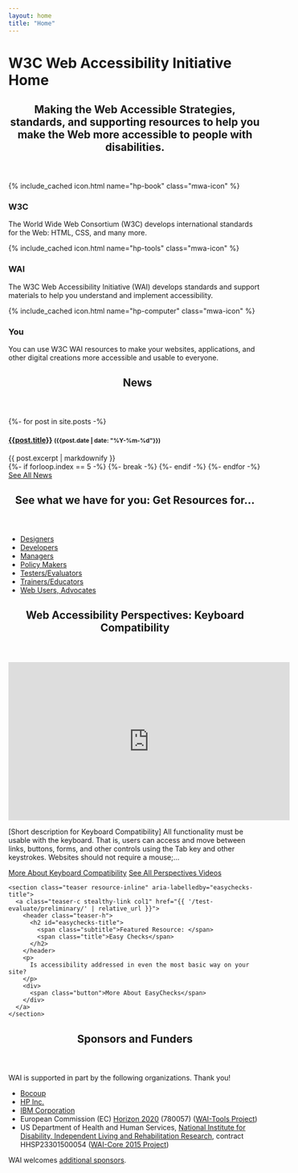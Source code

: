 ```yaml
---
layout: home
title: "Home"
---
```

<h1 class="visuallyhidden">W3C Web Accessibility Initiative Home</h1>
<section class="default-grid teaser making-web-accessible" aria-labelledby="mwa-title">
  <header class="inner teaser-h">
    <h2 id="mwa-title">
      <span class="title">Making the Web Accessible</span>
      <span class="subtitle">Strategies, standards, and supporting resources to help you make the Web more accessible to people with disabilities.</span>
    </h2>
  </header>
  <div class="inner grid-3 nogap">
    <div class="col1 making-web-accessible-box">{% include_cached icon.html name="hp-book" class="mwa-icon" %}<h3>W3C</h3>
      <p>The World Wide Web Consortium (W3C) develops international standards for the Web: HTML, CSS, and many more.</p>
    </div>
    <div class="col2 making-web-accessible-box">{% include_cached icon.html name="hp-tools" class="mwa-icon" %}<h3>WAI</h3>
      <p>The W3C Web Accessibility Initiative (WAI) develops standards and support materials to help you understand and implement accessibility.</p>
    </div>
    <div class="col3 making-web-accessible-box">{% include_cached icon.html name="hp-computer" class="mwa-icon" %}<h3>You</h3>
      <p>You can use W3C WAI resources to make your websites, applications, and other digital creations more accessible and usable to everyone.</p>
    </div>
  </div>
</section>

<div class="white-bg grid-five-three">
  <div class="col1 grid-line-right">
    <section class="teaser news-teaser" aria-labelledby="news-teaser-title">
        <header class="teaser-h">
          <h2 id="news-teaser-title">
            <span class="subtitle">&nbsp;</span>
            <span class="title">News</span>
          </h2>
        </header>
        {%- for post in site.posts -%}
            <article class="news-teaser">
                <h4><a href="{{ post.url | relative_url }}">{{post.title}}</a> <small>({{post.date | date: "%Y-%m-%d"}})</small></h4>
                {{ post.excerpt | markdownify }}
            </article>
            {%- if forloop.index == 5 -%}
                {%- break -%}
            {%- endif -%}
        {%- endfor -%}
        <a href="{{ '/news/' | relative_url }}" class="button button-more"><span>See All News</span></a>
    </section>
  </div>
  <div class="col2">
    <section class="teaser audiences-inline" aria-labelledby="audiences-title">
      <header class="teaser-h">
        <h2 id="audiences-title">
          <span class="subtitle">See what we have for you: </span>
          <span class="title">Get Resources for…</span>
        </h2>
      </header>
      <ul class="two columns">
        <li><a href="{{ '/audiences/designers/' | relative_url }}">Designers</a></li>
        <li><a href="{{ '/audiences/developers/' | relative_url }}">Developers</a></li>
        <li><a href="{{ '/audiences/managers/' | relative_url }}">Managers</a></li>
        <li><a href="{{ '/audiences/policy-makers/' | relative_url }}">Policy Makers</a></li>
        <li><a href="{{ '/audiences/testers/' | relative_url }}">Testers/Evaluators</a></li>
        <li><a href="{{ '/audiences/trainers/' | relative_url }}"> Trainers/Educators </a></li>
        <li><a href="{{ '/audiences/users/' | relative_url }}">Web Users, Advocates</a></li>
      </ul>
    </section>
    <section class="teaser media-inline" aria-labelledby="perspectives-title">
      <header class="teaser-h">
        <h2 id="perspectives-title">
          <span class="subtitle">Web Accessibility Perspectives: </span>
          <span class="title">Keyboard Compatibility</span>
        </h2>
      </header>
      <div class="media-wrapper">
        <iframe title="Video" width="560" height="315" src="https://www.youtube-nocookie.com/embed/93UgG72os8M" frameborder="0" allowfullscreen=""></iframe>
      </div>
      <p>[Short description for Keyboard Compatibility] All functionality must be usable with the keyboard. That is, users can access and move between links, buttons, forms, and other controls using the Tab key and other keystrokes. Websites should not require a mouse;…</p>
      <div class="button-group">
        <a class="button button-more" href="{{ '/perspective-videos/keyboard/' | relative_url }}"><span>More About Keyboard Compatibility</span></a>
        <a class="button button-more button-secondary" href="{{ '/perspective-videos/' | relative_url }}"><span>See All Perspectives Videos</span></a>
      </div>
    </section>

    <section class="teaser resource-inline" aria-labelledby="easychecks-title">
      <a class="teaser-c stealthy-link col1" href="{{ '/test-evaluate/preliminary/' | relative_url }}">
        <header class="teaser-h">
          <h2 id="easychecks-title">
            <span class="subtitle">Featured Resource: </span>
            <span class="title">Easy Checks</span>
          </h2>
        </header>
        <p>
          Is accessibility addressed in even the most basic way on your site?
        </p>
        <div>
          <span class="button">More About EasyChecks</span>
        </div>
      </a>
    </section>
  </div>
</div>

<div class="default-grid teaser teaser-sponsors">
    <div class="inner">
        <header class="teaser-h">
            <h2 class="title">Sponsors and Funders</h2>
        </header>
        <p>WAI is supported in part by the following organizations. Thank you!</p>
        <ul>
          <li><a href="https://bocoup.com/">Bocoup</a></li>
          <li><a href="http://www.hp.com/">HP Inc.</a></li>
          <li><a href="http://www.ibm.com/able">IBM Corporation</a></li>
          <li>European Commission (<abbr>EC</abbr>) <a href="https://ec.europa.eu/programmes/horizon2020/">Horizon 2020</a> (780057) (<a href="https://www.w3.org/WAI/Tools/">WAI-Tools Project</a>)</li>
          <li>US Department of Health and Human Services, <a href="https://www.acl.gov/about-acl/about-national-institute-disability-independent-living-and-rehabilitation-research">National Institute for Disability, Independent Living and Rehabilitation Research</a>, contract HHSP23301500054 (<a href="https://www.w3.org/WAI/Core2015/">WAI-Core 2015 Project</a>)</li>
        </ul>
        <p>WAI welcomes <a href="{{ '/about/sponsoring/' | relative_url }}">additional sponsors</a>.</p>
    </div>
</div>

